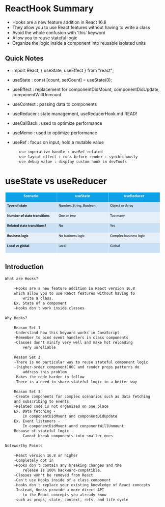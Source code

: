 # ReactHook Summary

- Hooks are a new feature addition in React 16.8
- They allow you to use React features without having to write a class
- Avoid the whole confusion with 'this' keyword
- Allow you to reuse stateful logic
- Organize the logic inside a component into reusable isolated units

## Quick Notes

- import React, { useState, useEffect } from "react";
- useState : const [count, setCount] = useState(0);
- useEffect : replacement for componentDidMount, componentDidUpdate, componentWillUnmount
- useContext : passing data to components
- useReducer : state management, useReducerHook.md READ!
- useCallBack : used to optimize performance
- useMemo : used to optimize performance
- useRef : focus on input, hold a mutable value

        -use imperative handle : useRef related
        -use layout effect : runs before render : synchronously
        -use debug value : display custom hook in devTools

# useState vs useReducer

![This is an image](/useStateVSuseReducer.bmp)

## Introduction

    What are Hooks?

        -Hooks are a new feature addition in React version 16.8
        which allow you to use React features without having to
            write a class.
        Ex. State of a component
        -Hooks don't work inside classes

    Why Hooks?

        Reason Set 1
        -Understand how this keyword works in JavaScript
        -Remember to bind event handlers in class components
        -Classes don't minify very well and make hot reloading
            very unreliable

        Reason Set 2
        -There is no particular way to reuse stateful component logic
        -(higher-order component)HOC and render props patterns do
            address this problem
        -Makes the code harder to follow
        -There is a need to share stateful logic in a better way

        Reason Set 3
        -Create components for complex scenarios such as data fetching
        and subscribing to events
        -Related code is not organized on one place
        Ex. Data fetching -
            In componentDidMount and componentDidUpdate
        Ex. Event listeners -
            In componentDidMount annd conponentWillUnmount
        Because of stateful logic -
            Cannot break components into smaller ones

    Noteworthy Points

        -React version 16.8 or higher
        -Completely opt in
        -Hooks don't contain any breaking changes and the
            release is 100% backward-compatible.
        -Classes won't be removed from React
        -Can't use Hooks inside of a class component
        -Hooks don't replace your existing knowledge of React concepts
        -Instead, Hooks provide a more direct API
            to the React concepts you already know
        -such as props, state, context, refs, and life cycle
